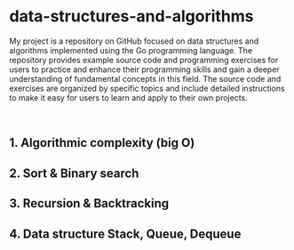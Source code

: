 # data-structures-and-algorithms
<p>My project is a repository on GitHub focused on data structures and algorithms implemented using the Go programming language. The repository provides example source code and programming exercises for users to practice and enhance their programming skills and gain a deeper understanding of fundamental concepts in this field. The source code and exercises are organized by specific topics and include detailed instructions to make it easy for users to learn and apply to their own projects.</p>

<br/>
<h2>1. Algorithmic complexity (big O)</h2>
<h2>2. Sort & Binary search</h2>
<h2>3. Recursion & Backtracking</h2>
<h2>4. Data structure Stack, Queue, Dequeue</h2>
